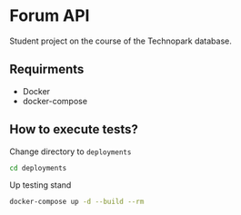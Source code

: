 # Forum API

Student project on the course of the Technopark database.

## Requirments

- Docker
- docker-compose

## How to execute tests?

Change directory to `deployments`
```bash
cd deployments
```
Up testing stand
```bash
docker-compose up -d --build --rm
```
